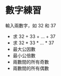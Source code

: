 # 數字練習
輸入兩數字，如 32 和 37
- 求 32 + 33 + … + 37
- 求 32 * 33 * … * 37
- 最大公因數
- 最小公倍數
- 兩數間的所有奇數
- 兩數間的所有偶數